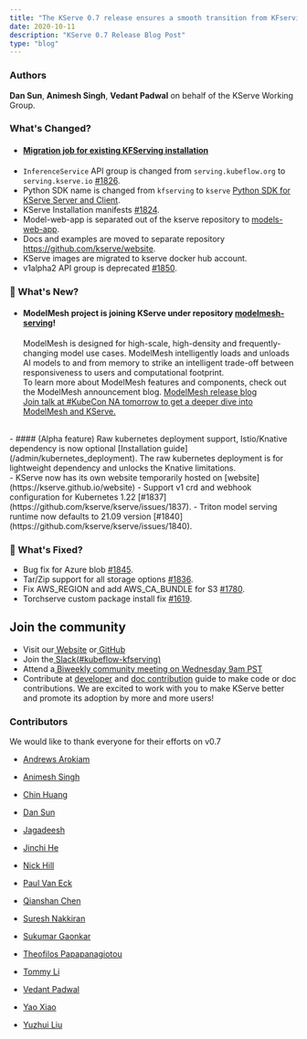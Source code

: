```yaml
---
title: "The KServe 0.7 release ensures a smooth transition from KFserving to KServe"
date: 2020-10-11
description: "KServe 0.7 Release Blog Post"
type: "blog"
---
```


### Authors
 **Dan Sun**, **Animesh Singh**, **Vedant Padwal** on behalf of the KServe Working Group.

### **What's Changed?**

- #### [Migration job for existing KFServing installation](/admin/migration)
- `InferenceService` API group is changed from `serving.kubeflow.org` to `serving.kserve.io` [#1826](https://github.com/kserve/kserve/issues/1826).
- Python SDK name is changed from `kfserving` to `kserve` [Python SDK for KServe Server and Client](https://pypi.org/project/kserve).
- KServe Installation manifests [#1824](https://github.com/kserve/kserve/issues/1824).
- Model-web-app is separated out of the kserve repository to [models-web-app](https://github.com/kserve/models-web-app).
- Docs and examples are moved to separate repository https://github.com/kserve/website.
- KServe images are migrated to kserve docker hub account.
- v1alpha2 API group is deprecated [#1850](https://github.com/kserve/kserve/issues/1850).

### **🌈 What's New?**

- #### ModelMesh project is joining KServe under repository [modelmesh-serving](https://github.com/kserve/modelmesh-serving)!
    ModelMesh is designed for high-scale, high-density and frequently-changing model use cases.
    ModelMesh intelligently loads and unloads AI models to and from memory to strike an intelligent 
    trade-off between responsiveness to users and computational footprint.
    <br>
        To learn more about ModelMesh features and components, 
        check out the ModelMesh announcement blog. [ModelMesh release blog](https://developer.ibm.com/blogs/kserve-and-watson-modelmesh-extreme-scale-model-inferencing-for-trusted-ai)
    <br>
     [Join talk at #KubeCon NA tomorrow to get a deeper dive into ModelMesh and KServe.](https://www.linkedin.com/feed/update/urn:li:activity:6854064203360280576/)
<br>  
- #### (Alpha feature) Raw kubernetes deployment support, Istio/Knative dependency is now optional [Installation guide](/admin/kubernetes_deployment).
    The raw kubernetes deployment is for lightweight dependency and unlocks the Knative limitations.
<br>
- KServe now has its own website temporarily hosted on [website](https://kserve.github.io/website)
- Support v1 crd and webhook configuration for Kubernetes 1.22 [#1837](https://github.com/kserve/kserve/issues/1837).
- Triton model serving runtime now defaults to 21.09 version [#1840](https://github.com/kserve/kserve/issues/1840).

### **🐞 What's Fixed?**

- Bug fix for Azure blob [#1845](https://github.com/kserve/kserve/issues/1836).
- Tar/Zip support for all storage options [#1836](https://github.com/kserve/kserve/issues/1836).
- Fix AWS_REGION and add AWS_CA_BUNDLE for S3 [#1780](https://github.com/kserve/kserve/issues/1780).
- Torchserve custom package install fix [#1619](https://github.com/kserve/kserve/issues/1619).

## Join the community

*   Visit our[ <u>Website</u>](https://kserve.github.io/website/) or[ GitHub ](https://github.com/kserve)
*   Join the[ <u>Slack(#kubeflow-kfserving)</u>](https://kubeflow.slack.com/join/shared_invite/zt-n73pfj05-l206djXlXk5qdQKs4o1Zkg#/)
*   Attend a[ Biweekly community meeting on Wednesday 9am PST](https://docs.google.com/document/d/1KZUURwr9MnHXqHA08TFbfVbM8EAJSJjmaMhnvstvi-k/edit#heading=h.4i9fb8ndp9vp)
*   Contribute at [developer](https://github.com/kserve/website/blob/main/docs/developer/developer.md) and 
                  [doc contribution](https://github.com/kserve/website/blob/main/docs/help/contributor/mkdocs-contributor-guide.md) guide to make code or doc contributions.
                  We are excited to work with you to make KServe better and promote its adoption by more and more users!

### **Contributors**

We would like to thank everyone for their efforts on v0.7

-   [Andrews Arokiam](https://github.com/andyi2it)

-   [Animesh Singh](https://github.com/animeshsingh)

-   [Chin Huang](https://github.com/chinhuang007)

-   [Dan Sun](http://github.com/yuzisun)

-   [Jagadeesh](https://github.com/jagadeeshi2i)

-   [Jinchi He](https://github.com/jinchihe)

-   [Nick Hill](https://github.com/njhill)

-   [Paul Van Eck](https://github.com/pvaneck)

-   [Qianshan Chen](https://github.com/Iamlovingit)

-   [Suresh Nakkiran](https://github.com/Suresh-Nakkeran)

-   [Sukumar Gaonkar](https://github.com/sukumargaonkar)

-   [Theofilos Papapanagiotou](https://github.com/theofpa)

-   [Tommy Li](https://github.com/Tomcli)

-   [Vedant Padwal](https://github.com/js-ts)

-   [Yao Xiao](https://github.com/PatrickXYS)

-   [Yuzhui Liu](https://github.com/yuzliu)
